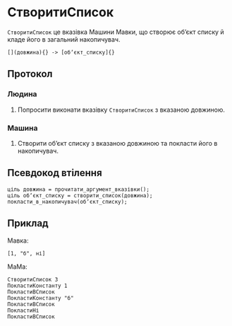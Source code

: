 # СтворитиСписок

`СтворитиСписок` <keyword>це</keyword> вказівка <subject>Машини Мавки</subject>, що створює обʼєкт списку й кладе його в загальний накопичувач.

```
[](довжина){} -> [обʼєкт_списку]{}
```

## Протокол

### Людина

1. Попросити виконати вказівку `СтворитиСписок` з вказаною довжиною.

### Машина

1. Створити обʼєкт списку з вказаною довжиною та покласти його в накопичувач.

## Псевдокод втілення

```ціль
ціль довжина = прочитати_аргумент_вказівки();
ціль обʼєкт_списку = створити_список(довжина);
покласти_в_накопичувач(обʼєкт_списку);
```

## Приклад

<subject>Мавка</subject>:

```мавка
[1, "б", ні]
```

<subject>МаМа</subject>:

```мама
СтворитиСписок 3
ПокластиКонстанту 1
ПокластиВСписок
ПокластиКонстанту "б"
ПокластиВСписок
ПокластиНі
ПокластиВСписок
```